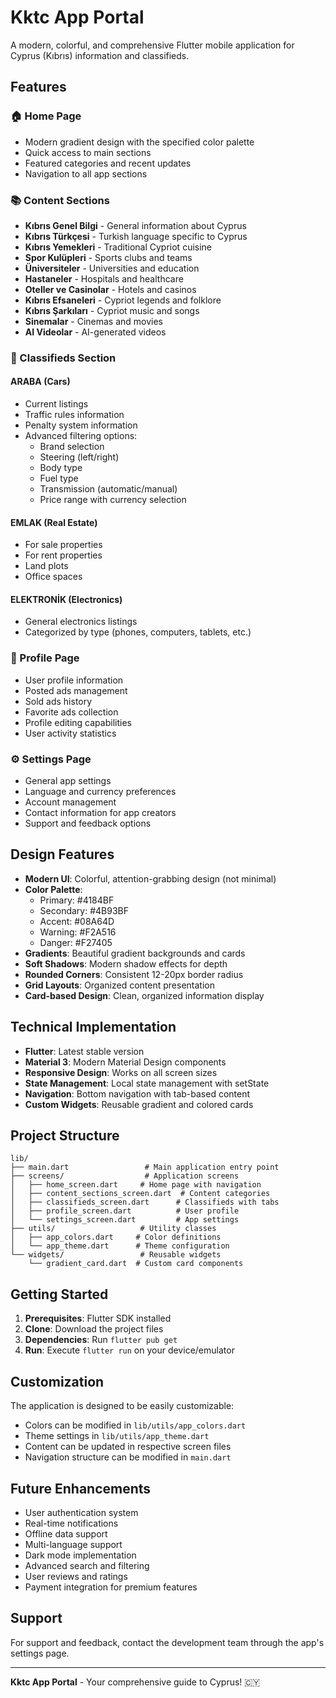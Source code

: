 # Kktc App Portal

A modern, colorful, and comprehensive Flutter mobile application for Cyprus (Kıbrıs) information and classifieds.

## Features

### 🏠 Home Page
- Modern gradient design with the specified color palette
- Quick access to main sections
- Featured categories and recent updates
- Navigation to all app sections

### 📚 Content Sections
- **Kıbrıs Genel Bilgi** - General information about Cyprus
- **Kıbrıs Türkçesi** - Turkish language specific to Cyprus
- **Kıbrıs Yemekleri** - Traditional Cypriot cuisine
- **Spor Kulüpleri** - Sports clubs and teams
- **Üniversiteler** - Universities and education
- **Hastaneler** - Hospitals and healthcare
- **Oteller ve Casinolar** - Hotels and casinos
- **Kıbrıs Efsaneleri** - Cypriot legends and folklore
- **Kıbrıs Şarkıları** - Cypriot music and songs
- **Sinemalar** - Cinemas and movies
- **AI Videolar** - AI-generated videos

### 🚗 Classifieds Section
#### ARABA (Cars)
- Current listings
- Traffic rules information
- Penalty system information
- Advanced filtering options:
  - Brand selection
  - Steering (left/right)
  - Body type
  - Fuel type
  - Transmission (automatic/manual)
  - Price range with currency selection

#### EMLAK (Real Estate)
- For sale properties
- For rent properties
- Land plots
- Office spaces

#### ELEKTRONİK (Electronics)
- General electronics listings
- Categorized by type (phones, computers, tablets, etc.)

### 👤 Profile Page
- User profile information
- Posted ads management
- Sold ads history
- Favorite ads collection
- Profile editing capabilities
- User activity statistics

### ⚙️ Settings Page
- General app settings
- Language and currency preferences
- Account management
- Contact information for app creators
- Support and feedback options

## Design Features

- **Modern UI**: Colorful, attention-grabbing design (not minimal)
- **Color Palette**: 
  - Primary: #4184BF
  - Secondary: #4B93BF
  - Accent: #08A64D
  - Warning: #F2A516
  - Danger: #F27405
- **Gradients**: Beautiful gradient backgrounds and cards
- **Soft Shadows**: Modern shadow effects for depth
- **Rounded Corners**: Consistent 12-20px border radius
- **Grid Layouts**: Organized content presentation
- **Card-based Design**: Clean, organized information display

## Technical Implementation

- **Flutter**: Latest stable version
- **Material 3**: Modern Material Design components
- **Responsive Design**: Works on all screen sizes
- **State Management**: Local state management with setState
- **Navigation**: Bottom navigation with tab-based content
- **Custom Widgets**: Reusable gradient and colored cards

## Project Structure

```
lib/
├── main.dart                 # Main application entry point
├── screens/                  # Application screens
│   ├── home_screen.dart     # Home page with navigation
│   ├── content_sections_screen.dart  # Content categories
│   ├── classifieds_screen.dart      # Classifieds with tabs
│   ├── profile_screen.dart          # User profile
│   └── settings_screen.dart         # App settings
├── utils/                   # Utility classes
│   ├── app_colors.dart     # Color definitions
│   └── app_theme.dart      # Theme configuration
└── widgets/                 # Reusable widgets
    └── gradient_card.dart  # Custom card components
```

## Getting Started

1. **Prerequisites**: Flutter SDK installed
2. **Clone**: Download the project files
3. **Dependencies**: Run `flutter pub get`
4. **Run**: Execute `flutter run` on your device/emulator

## Customization

The application is designed to be easily customizable:
- Colors can be modified in `lib/utils/app_colors.dart`
- Theme settings in `lib/utils/app_theme.dart`
- Content can be updated in respective screen files
- Navigation structure can be modified in `main.dart`

## Future Enhancements

- User authentication system
- Real-time notifications
- Offline data support
- Multi-language support
- Dark mode implementation
- Advanced search and filtering
- User reviews and ratings
- Payment integration for premium features

## Support

For support and feedback, contact the development team through the app's settings page.

---

**Kktc App Portal** - Your comprehensive guide to Cyprus! 🇨🇾
